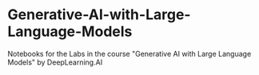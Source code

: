 # Generative-AI-with-Large-Language-Models

Notebooks for the Labs in the course "Generative AI with Large Language Models" by DeepLearning.AI
